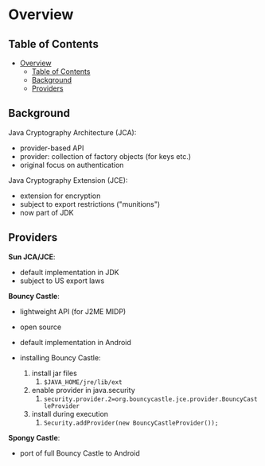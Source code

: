 # Overview

## Table of Contents

- [Overview](#overview)
  - [Table of Contents](#table-of-contents)
  - [Background](#background)
  - [Providers](#providers)

## Background

Java Cryptography Architecture (JCA):

- provider-based API
- provider: collection of factory objects (for keys etc.)
- original focus on authentication

Java Cryptography Extension (JCE):

- extension for encryption
- subject to export restrictions ("munitions")
- now part of JDK

## Providers

**Sun JCA/JCE**:

- default implementation in JDK
- subject to US export laws

**Bouncy Castle**:

- lightweight API (for J2ME MIDP)
- open source
- default implementation in Android
- installing Bouncy Castle:

    1. install jar files
       1. ```$JAVA_HOME/jre/lib/ext```
    2. enable provider in java.security
       1. ```security.provider.2=org.bouncycastle.jce.provider.BouncyCastleProvider```
    3. install during execution
       1. ```Security.addProvider(new BouncyCastleProvider());```

**Spongy Castle**:

- port of full Bouncy Castle to Android
